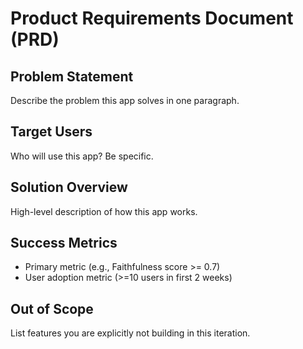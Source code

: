 # Product Requirements Document (PRD)

## Problem Statement
Describe the problem this app solves in one paragraph.

## Target Users
Who will use this app? Be specific.

## Solution Overview
High-level description of how this app works.

## Success Metrics
- Primary metric (e.g., Faithfulness score >= 0.7)
- User adoption metric (>=10 users in first 2 weeks)

## Out of Scope
List features you are explicitly not building in this iteration.
